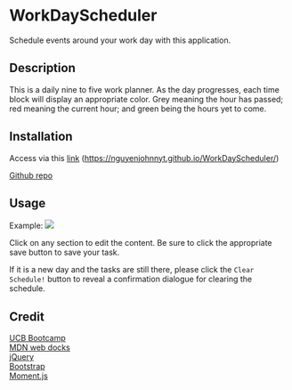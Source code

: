 # WorkDayScheduler
Schedule events around your work day with this application.

## Description

This is a daily nine to five work planner.  As the day progresses, each time block will display an appropriate color.  Grey meaning the hour has passed; red meaning the current hour; and green being the hours yet to come.

## Installation
Access via this [link](https://nguyenjohnnyt.github.io/WorkDayScheduler/) (https://nguyenjohnnyt.github.io/WorkDayScheduler/)

[Github repo](https://github.com/NguyenJohnnyT/WorkDayScheduler)

## Usage
Example:
<img src="./assets/images/taskExample.gif">

Click on any section to edit the content.  Be sure to click the appropriate save button to save your task.

If it is a new day and the tasks are still there, please click the `Clear Schedule!` button to reveal a confirmation dialogue for clearing the schedule.

## Credit
[UCB Bootcamp](https://bootcampspot.com/)\
[MDN web docks](https://developer.mozilla.org/en-US/docs/Web/JavaScript)\
[jQuery](https://code.jquery.com/)\
[Bootstrap](https://getbootstrap.com/)\
[Moment.js](https://momentjs.com/)
